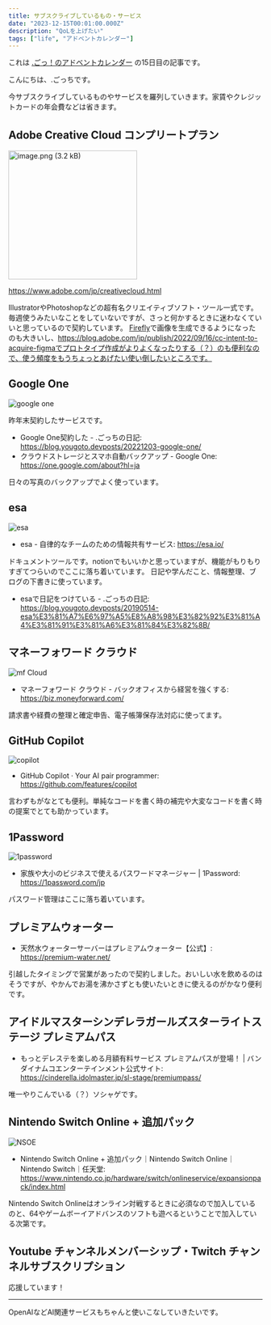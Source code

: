 ```yaml
---
title: サブスクライブしているもの・サービス
date: "2023-12-15T00:01:00.000Z"
description: "QoLを上げたい"
tags: ["life", "アドベントカレンダー"]
---
```


これは [.ごっ！のアドベントカレンダー](https://adventar.org/calendars/9122) の15日目の記事です。

こんにちは、.ごっちです。

今サブスクライブしているものやサービスを羅列していきます。家賃やクレジットカードの年会費などは省きます。

## Adobe Creative Cloud コンプリートプラン

<img width="255" alt="image.png (3.2 kB)" src="/assets/images/posts/20231215-subscriptions/adobe-cc.png">

https://www.adobe.com/jp/creativecloud.html

IllustratorやPhotoshopなどの超有名クリエイティブソフト・ツール一式です。毎週使うみたいなことをしていないですが、さっと何かするときに迷わなくていいと思っているので契約しています。
[Firefly](https://firefly.adobe.com/)で画像を生成できるようになったのも大きいし、https://blog.adobe.com/jp/publish/2022/09/16/cc-intent-to-acquire-figmaでプロトタイプ作成がよりよくなったりする（？）のも便利なので、使う頻度をもうちょっとあげたい使い倒したいところです。

## Google One

![google one](/assets/images/posts/20231215-subscriptions/google-one.png)

昨年末契約したサービスです。

- Google One契約した - .ごっちの日記: https://blog.yougoto.devposts/20221203-google-one/
- クラウドストレージとスマホ自動バックアップ - Google One: https://one.google.com/about?hl=ja

日々の写真のバックアップでよく使っています。

## esa

![esa](/assets/images/posts/20231215-subscriptions/esa.png)

- esa - 自律的なチームのための情報共有サービス: https://esa.io/

ドキュメントツールです。notionでもいいかと思っていますが、機能がもりもりすぎてつらいのでここに落ち着いています。
日記や学んだこと、情報整理、ブログの下書きに使っています。

- esaで日記をつけている - .ごっちの日記: https://blog.yougoto.devposts/20190514-esa%E3%81%A7%E6%97%A5%E8%A8%98%E3%82%92%E3%81%A4%E3%81%91%E3%81%A6%E3%81%84%E3%82%8B/

## マネーフォワード クラウド

![mf Cloud](/assets/images/posts/20231215-subscriptions/mf-cloud.svg)

- マネーフォワード クラウド - バックオフィスから経営を強くする: https://biz.moneyforward.com/

請求書や経費の整理と確定申告、電子帳簿保存法対応に使ってます。

## GitHub Copilot

![copilot](/assets/images/posts/20231215-subscriptions/copilot.png)

- GitHub Copilot · Your AI pair programmer: https://github.com/features/copilot

言わずもがなとても便利。単純なコードを書く時の補完や大変なコードを書く時の提案でとても助かっています。

## 1Password

![1password](/assets/images/posts/20231215-subscriptions/1password.png)

- 家族や大小のビジネスで使えるパスワードマネージャー | 1Password: https://1password.com/jp

パスワード管理はここに落ち着いています。

## プレミアムウォーター

- 天然水ウォーターサーバーはプレミアムウォーター【公式】: https://premium-water.net/

引越したタイミングで営業があったので契約しました。おいしい水を飲めるのはそうですが、やかんでお湯を沸かさずとも使いたいときに使えるのがかなり便利です。

## アイドルマスターシンデレラガールズスターライトステージ プレミアムパス

- もっとデレステを楽しめる月額有料サービス プレミアムパスが登場！ | バンダイナムコエンターテインメント公式サイト: https://cinderella.idolmaster.jp/sl-stage/premiumpass/

唯一やりこんでいる（？）ソシャゲです。

## Nintendo Switch Online + 追加パック

![NSOE](/assets/images/posts/20231215-subscriptions/nso-expansion.png)

- Nintendo Switch Online + 追加パック｜Nintendo Switch Online｜Nintendo Switch｜任天堂: https://www.nintendo.co.jp/hardware/switch/onlineservice/expansionpack/index.html

Nintendo Switch Onlineはオンライン対戦するときに必須なので加入しているのと、64やゲームボーイアドバンスのソフトも遊べるということで加入している次第です。

## Youtube チャンネルメンバーシップ・Twitch チャンネルサブスクリプション

応援しています！

---

OpenAIなどAI関連サービスもちゃんと使いこなしていきたいです。
